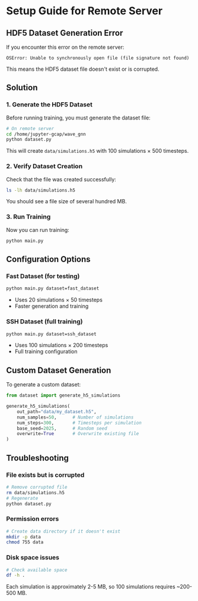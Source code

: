 # Setup Guide for Remote Server

## HDF5 Dataset Generation Error

If you encounter this error on the remote server:
```
OSError: Unable to synchronously open file (file signature not found)
```

This means the HDF5 dataset file doesn't exist or is corrupted.

## Solution

### 1. Generate the HDF5 Dataset

Before running training, you must generate the dataset file:

```bash
# On remote server
cd /home/jupyter-gcap/wave_gnn
python dataset.py
```

This will create `data/simulations.h5` with 100 simulations × 500 timesteps.

### 2. Verify Dataset Creation

Check that the file was created successfully:

```bash
ls -lh data/simulations.h5
```

You should see a file size of several hundred MB.

### 3. Run Training

Now you can run training:

```bash
python main.py
```

## Configuration Options

### Fast Dataset (for testing)
```bash
python main.py dataset=fast_dataset
```
- Uses 20 simulations × 50 timesteps
- Faster generation and training

### SSH Dataset (full training)
```bash
python main.py dataset=ssh_dataset
```
- Uses 100 simulations × 200 timesteps
- Full training configuration

## Custom Dataset Generation

To generate a custom dataset:

```python
from dataset import generate_h5_simulations

generate_h5_simulations(
    out_path="data/my_dataset.h5",
    num_samples=50,      # Number of simulations
    num_steps=300,       # Timesteps per simulation
    base_seed=2025,      # Random seed
    overwrite=True       # Overwrite existing file
)
```

## Troubleshooting

### File exists but is corrupted
```bash
# Remove corrupted file
rm data/simulations.h5
# Regenerate
python dataset.py
```

### Permission errors
```bash
# Create data directory if it doesn't exist
mkdir -p data
chmod 755 data
```

### Disk space issues
```bash
# Check available space
df -h .
```

Each simulation is approximately 2-5 MB, so 100 simulations requires ~200-500 MB.
